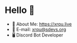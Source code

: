 # Hello 👋
* 🤔 About Me: https://xrqu.live
* 💎 E-mail: [xrqu@sdevs.org](mailto:xrqu@sdevs.org)
* 🖥 Discord Bot Developer
